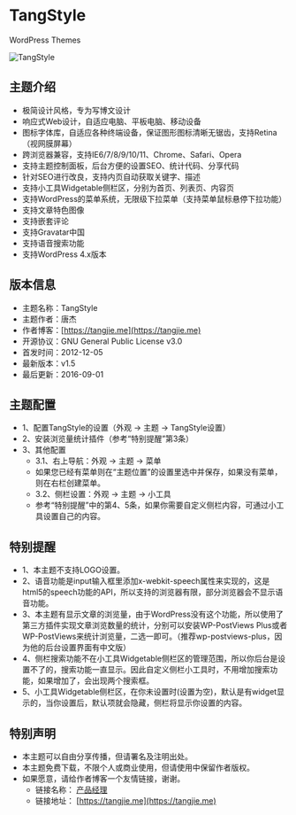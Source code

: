 # TangStyle

WordPress Themes

![TangStyle](https://tangjie.me/media/themes/TangStyle.jpg)

## 主题介绍
* 极简设计风格，专为写博文设计
* 响应式Web设计，自适应电脑、平板电脑、移动设备
* 图标字体库，自适应各种终端设备，保证图形图标清晰无锯齿，支持Retina（视网膜屏幕）
* 跨浏览器兼容，支持IE6/7/8/9/10/11、Chrome、Safari、Opera
* 支持主题控制面板，后台方便的设置SEO、统计代码、分享代码
* 针对SEO进行改良，支持内页自动获取关键字、描述
* 支持小工具Widgetable侧栏区，分别为首页、列表页、内容页
* 支持WordPress的菜单系统，无限级下拉菜单（支持菜单鼠标悬停下拉功能）
* 支持文章特色图像
* 支持嵌套评论
* 支持Gravatar中国
* 支持语音搜索功能
* 支持WordPress 4.x版本

## 版本信息
* 主题名称：TangStyle
* 主题作者：唐杰
* 作者博客：[https://tangjie.me](https://tangjie.me)
* 开源协议：GNU General Public License v3.0
* 首发时间：2012-12-05
* 最新版本：v1.5
* 最后更新：2016-09-01

## 主题配置
* 1、配置TangStyle的设置（外观 -> 主题 -> TangStyle设置）
* 2、安装浏览量统计插件（参考“特别提醒”第3条）
* 3、其他配置
    *  3.1、右上导航：外观 -> 主题 -> 菜单
    *  如果您已经有菜单则在“主题位置”的设置里选中并保存，如果没有菜单，则在右栏创建菜单。
    *  3.2、侧栏设置：外观 -> 主题 -> 小工具
    *  参考“特别提醒”中的第4、5条，如果你需要自定义侧栏内容，可通过小工具设置自己的内容。

## 特别提醒
* 1、本主题不支持LOGO设置。
* 2、语音功能是input输入框里添加x-webkit-speech属性来实现的，这是html5的speech功能的API，所以支持的浏览器有限，部分浏览器会不显示语音功能。
* 3、本主题有显示文章的浏览量，由于WordPress没有这个功能，所以使用了第三方插件实现文章浏览数量的统计，分别可以安装WP-PostViews Plus或者WP-PostViews来统计浏览量，二选一即可。（推荐wp-postviews-plus，因为他的后台设置界面有中文版）
* 4、侧栏搜索功能不在小工具Widgetable侧栏区的管理范围，所以你后台是设置不了的，搜索功能一直显示。因此自定义侧栏小工具时，不用增加搜索功能，如果增加了，会出现两个搜索框。
* 5、小工具Widgetable侧栏区，在你未设置时(设置为空)，默认是有widget显示的，当你设置后，默认项就会隐藏，侧栏将显示你设置的内容。

## 特别声明
* 本主题可以自由分享传播，但请署名及注明出处。
* 本主题免费下载，不限个人或商业使用，但请使用中保留作者版权。
* 如果愿意，请给作者博客一个友情链接，谢谢。
    *  链接名称： [产品经理](https://tangjie.me)
    *  链接地址： [https://tangjie.me](https://tangjie.me)
